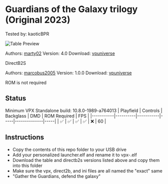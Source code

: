 # Guardians of the Galaxy trilogy (Original 2023)
Tested by: kaoticBPR

![Table Preview](https://vpuniverse.com/screenshots/monthly_2023_09/desktop.png.cdf45ad58987fd0be485e846104673cf.png)

Authors: [marty02](https://vpuniverse.com/profile/16531-marty02/)
Version: 4.0
Download: [vpuniverse](https://vpuniverse.com/files/file/15994-gardiens-de-la-galaxie-trilogy/)

DirectB2S

Authors: [marcobus2005](https://vpuniverse.com/profile/53087-marcobus2005/)
Version: 1.0.0
Download: [vpuniverse](https://vpuniverse.com/files/file/16010-guardians-of-the-galaxy-trilogy-marty02-2023-alternate-backglass-with-full-dmd/)

ROM is not required


## Status 

Minimum VPX Standalone build: 10.8.0-1989-a764013
| Playfield | Controls | Backglass | DMD | ROM Required | FPS | 
|-----------|----------|-----------|-----|--------------|-----|
| :white_check_mark: | :white_check_mark: | :white_check_mark: | :white_check_mark: | :x: | 60 |

## Instructions

- Copy the contents of this repo folder to your USB drive
- Add your personalized launcher.elf and rename it to vpx-.elf
- Download the table and directb2s versions listed above and copy them into this folder
- Make sure the vpx, direct2b, and ini files are all named the "exact" same
- "Gather the Guardians, defend the galaxy"
